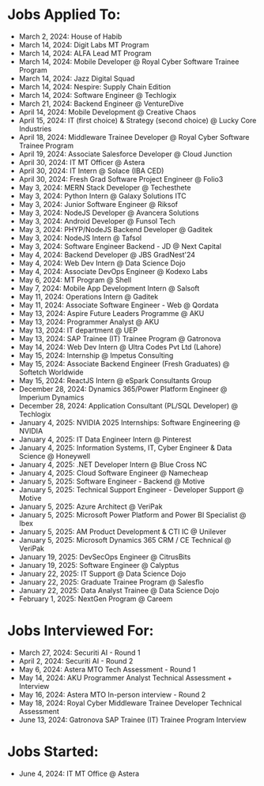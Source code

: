 # Jobs Applied To:
- March 2, 2024: House of Habib
- March 14, 2024: Digit Labs MT Program
- March 14, 2024: ALFA Lead MT Program
- March 14, 2024: Mobile Developer @ Royal Cyber Software Trainee Program
- March 14, 2024: Jazz Digital Squad
- March 14, 2024: Nespire: Supply Chain Edition
- March 14, 2024: Software Engineer @ Techlogix
- March 21, 2024: Backend Engineer @ VentureDive
- April 14, 2024: Mobile Development @ Creative Chaos
- April 15, 2024: IT (first choice) & Strategy (second choice) @ Lucky Core Industries
- April 18, 2024: Middleware Trainee Developer @ Royal Cyber Software Trainee Program
- April 19, 2024: Associate Salesforce Developer @ Cloud Junction
- April 30, 2024: IT MT Officer @ Astera
- April 30, 2024: IT Intern @ Solace (IBA CED)
- April 30, 2024: Fresh Grad Software Project Engineer @ Folio3
- May 3, 2024: MERN Stack Developer @ Techesthete
- May 3, 2024: Python Intern @ Galaxy Solutions ITC
- May 3, 2024: Junior Software Engineer @ Riksof
- May 3, 2024: NodeJS Developer @ Avancera Solutions
- May 3, 2024: Android Developer @ Funsol Tech
- May 3, 2024: PHYP/NodeJS Backend Developer @ Gaditek
- May 3, 2024: NodeJS Intern @ Tafsol
- May 3, 2024: Software Engineer Backend - JD @ Next Capital
- May 4, 2024: Backend Developer @ JBS GradNest'24
- May 4, 2024: Web Dev Intern @ Data Science Dojo
- May 4, 2024: Associate DevOps Engineer @ Kodexo Labs
- May 6, 2024: MT Program @ Shell
- May 7, 2024: Mobile App Development Intern @ Salsoft
- May 11, 2024: Operations Intern @ Gaditek
- May 11, 2024: Associate Software Engineer - Web @ Qordata
- May 13, 2024: Aspire Future Leaders Programme @ AKU
- May 13, 2024: Programmer Analyst @ AKU
- May 13, 2024: IT department @ UEP
- May 13, 2024: SAP Trainee (IT) Trainee Program @ Gatronova
- May 14, 2024: Web Dev Intern @ Ultra Codes Pvt Ltd (Lahore)
- May 15, 2024: Internship @ Impetus Consulting
- May 15, 2024: Associate Backend Engineer (Fresh Graduates) @ Softetch Worldwide
- May 15, 2024: ReactJS Intern @ eSpark Consultants Group
- December 28, 2024: Dynamics 365/Power Platform Engineer @ Imperium Dynamics
- December 28, 2024: Application Consultant (PL/SQL Developer) @ Techlogix
- January 4, 2025: NVIDIA 2025 Internships: Software Engineering @ NVIDIA
- January 4, 2025: IT Data Engineer Intern @ Pinterest
- January 4, 2025: Information Systems, IT, Cyber Engineer & Data Science @ Honeywell
- January 4, 2025: .NET Developer Intern @ Blue Cross NC
- January 4, 2025: Cloud Software Engineer @ Namecheap
- January 5, 2025: Software Engineer - Backend @ Motive
- January 5, 2025: Technical Support Engineer - Developer Support @ Motive
- January 5, 2025: Azure Architect @ VeriPak
- January 5, 2025: Microsoft Power Platform and Power BI Specialist @ Ibex
- January 5, 2025: AM Product Development & CTI IC @ Unilever
- January 5, 2025: Microsoft Dynamics 365 CRM / CE Technical @ VeriPak
- January 19, 2025: DevSecOps Engineer @ CitrusBits
- January 19, 2025: Software Engineer @ Calyptus
- January 22, 2025: IT Support @ Data Science Dojo
- January 22, 2025: Graduate Trainee Program @ Salesflo
- January 22, 2025: Data Analyst Trainee @ Data Science Dojo
- February 1, 2025: NextGen Program @ Careem


# Jobs Interviewed For:
- March 27, 2024: Securiti AI - Round 1
- April 2, 2024: Securiti AI - Round 2
- May 6, 2024: Astera MTO Tech Assessment - Round 1
- May 14, 2024: AKU Programmer Analyst Technical Assessment + Interview
- May 16, 2024: Astera MTO In-person interview - Round 2
- May 18, 2024: Royal Cyber Middleware Trainee Developer Technical Assessment
- June 13, 2024: Gatronova SAP Trainee (IT) Trainee Program Interview


# Jobs Started:
- June 4, 2024: IT MT Office @ Astera
